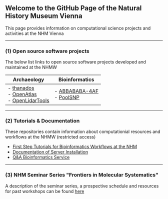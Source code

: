 ## Welcome to the GitHub Page of the Natural History Museum Vienna

This page provides information on computational science projects and activities at the NHM Vienna

* * *

### (1) Open source software projects

The below list links to open source software projects developed and maintained at the NHMW

| Archaeology                                                                                                                                                                           | Bioinformatics                                                                                                            |
| ------------------------------------------------------------------------------------------------------------------------------------------------------------------------------------- | ------------------------------------------------------------------------------------------------------------------------- |
| -   [thanados](https://github.com/nhmvienna/thanados)<br>-   [OpenAtlas](https://github.com/nhmvienna/OpenAtlas)<br>-   [OpenLidarTools](https://github.com/nhmvienna/OpenLidarTools) | -   [ABBABABA-4AF](https://github.com/nhmvienna/ABBABABA-4AF)<br>     -   [PoolSNP](https://github.com/nhmvienna/PoolSNP) |

* * *

### (2) Tutorials & Documentation

These repositories contain information about computationial resources and workflows at the NHMW (restricted access)

-   [First Step Tutorials for Bioinformatics Workflows at the NHM](https://github.com/nhmvienna/FirstSteps)
-   [Documentation of Server Installation](https://github.com/nhmvienna/PhyloserverInstallationDocs)
-   [Q&A Bioinformatics Service](https://github.com/nhmvienna/BioinformaticsService)

* * *

### (3) NHM Seminar Series "**Frontiers in Molecular Systematics**"

A description of the seminar series, a prospective schedule and resources for past workshops can be found [here](SeminarSeries.md)
